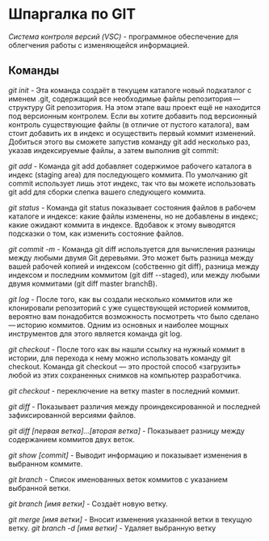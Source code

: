 # Шпаргалка по GIT
*Система контроля версий (VSC)* - программное обеспечение для облегчения работы с изменяющейся информацией.


## Команды

*git init* - Эта команда создаёт в текущем каталоге новый подкаталог с именем .git, содержащий все необходимые файлы репозитория — структуру Git репозитория. На этом этапе ваш проект ещё не находится под версионным контролем. 
Если вы хотите добавить под версионный контроль существующие файлы (в отличие от пустого каталога), вам стоит добавить их в индекс и осуществить первый коммит изменений. Добиться этого вы сможете запустив команду git add несколько раз, указав индексируемые файлы, а затем выполнив git commit:

*git add* - Команда git add добавляет содержимое рабочего каталога в индекс (staging area) для последующего коммита. По умолчанию git commit использует лишь этот индекс, так что вы можете использовать git add для сборки слепка вашего следующего коммита.

*git status* - Команда git status показывает состояния файлов в рабочем каталоге и индексе: какие файлы изменены, но не добавлены в индекс; какие ожидают коммита в индексе. Вдобавок к этому выводятся подсказки о том, как изменить состояние файлов.

*git commit -m* - Команда git diff используется для вычисления разницы между любыми двумя Git деревьями. Это может быть разница между вашей рабочей копией и индексом (собственно git diff), разница между индексом и последним коммитом (git diff --staged), или между любыми двумя коммитами (git diff master branchB).

*git log* - После того, как вы создали несколько коммитов или же клонировали репозиторий с уже существующей историей коммитов, вероятно вам понадобится возможность посмотреть что было сделано — историю коммитов. Одним из основных и наиболее мощных инструментов для этого является команда git log.

*git checkout* - После того как вы нашли ссылку на нужный коммит в истории, для перехода к нему можно использовать команду git checkout. Команда git checkout — это простой способ «загрузить» любой из этих сохраненных снимков на компьютер разработчика. 

*git checkout* - переключение на ветку master в последний коммит.

*git diff* - Показывает различия между проиндексированной и последней зафиксированной версиями файлов.

*git diff [первая ветка]...[вторая ветка]* - Показывает разницу между содержанием коммитов двух веток.

*git show [commit]* - Выводит информацию и показывает изменения в выбранном коммите.

*git branch* - Список именованных веток коммитов с указанием выбранной ветки.

*git branch [имя ветки]* - Создаёт новую ветку.

*git merge [имя ветки]* - Вносит изменения указанной ветки в текущую ветку.
*git branch -d [имя ветки]* - Удаляет выбранную ветку

